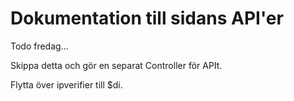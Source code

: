 ---
---
Dokumentation till sidans API'er
=========================

Todo fredag...

Skippa detta och gör en separat Controller för APIt.

Flytta över ipverifier till $di.